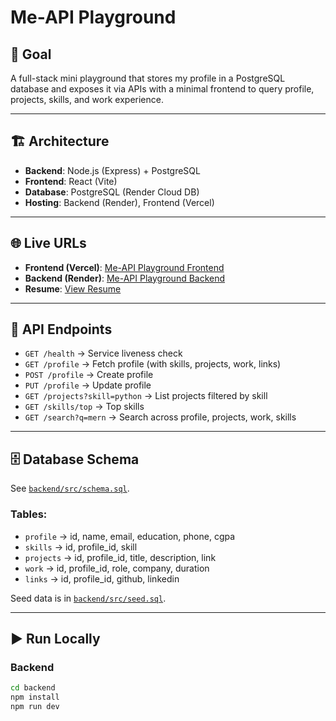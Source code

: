 # Me-API Playground

## 🚀 Goal
A full-stack mini playground that stores my profile in a PostgreSQL database and exposes it via APIs with a minimal frontend to query profile, projects, skills, and work experience.

---

## 🏗️ Architecture
- **Backend**: Node.js (Express) + PostgreSQL
- **Frontend**: React (Vite)
- **Database**: PostgreSQL (Render Cloud DB)
- **Hosting**: Backend (Render), Frontend (Vercel)

---

## 🌐 Live URLs
- **Frontend (Vercel)**: [Me-API Playground Frontend](https://me-api-playground-3v79.vercel.app)  
- **Backend (Render)**: [Me-API Playground Backend](https://me-api-playground-8.onrender.com)  
- **Resume**: [View Resume](https://drive.google.com/file/d/1cDggKqKj7Y5tyLLPA-35o7H2ZeLSZ1_6/view?usp=sharing)

---

## 📌 API Endpoints
- `GET /health` → Service liveness check
- `GET /profile` → Fetch profile (with skills, projects, work, links)
- `POST /profile` → Create profile
- `PUT /profile` → Update profile
- `GET /projects?skill=python` → List projects filtered by skill
- `GET /skills/top` → Top skills
- `GET /search?q=mern` → Search across profile, projects, work, skills

---

## 🗄️ Database Schema
See [`backend/src/schema.sql`](backend/src/schema.sql).

### Tables:
- `profile` → id, name, email, education, phone, cgpa  
- `skills` → id, profile_id, skill  
- `projects` → id, profile_id, title, description, link  
- `work` → id, profile_id, role, company, duration  
- `links` → id, profile_id, github, linkedin  

Seed data is in [`backend/src/seed.sql`](backend/src/seed.sql).

---

## ▶️ Run Locally

### Backend
```bash
cd backend
npm install
npm run dev
